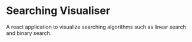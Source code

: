 # Searching Visualiser
A react application to visualize searching algorithms such as linear search and binary search.
